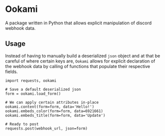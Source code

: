 # Ookami
A package written in Python that allows explicit manipulation of discord webhook data.

## Usage
Instead of having to manually build a deserialized `json` object and at that be careful of where certain keys are, `Ookami` allows for explicit declaration of the webhook data by calling of functions that populate their respective fields.

```
import requests, ookami

# Save a default deserialized json
form = ookami.load_form()

# We can apply certain attributes in-place
ookami.content(form=form, data='Hello!')
ookami.embeds_color(form=form, data=6921661)
ookami.embeds_title(form=form, data='Update')

# Ready to post
requests.post(webhook_url, json=form)
```
